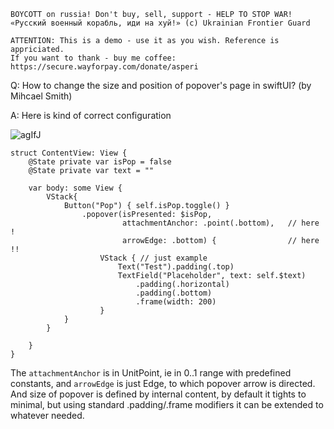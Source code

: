 ```
BOYCOTT on russia! Don't buy, sell, support - HELP TO STOP WAR!
«Русский военный корабль, иди на хуй!» (c) Ukrainian Frontier Guard

ATTENTION: This is a demo - use it as you wish. Reference is appriciated.
If you want to thank - buy me coffee: https://secure.wayforpay.com/donate/asperi
```

Q: How to change the size and position of popover's page in swiftUI? (by Mihcael Smith)

A: Here is kind of correct configuration

![agIfJ](https://user-images.githubusercontent.com/62171579/170284078-2c32e790-afed-4999-8578-f8f5ce271d6e.png)

```
struct ContentView: View {
    @State private var isPop = false
    @State private var text = ""

    var body: some View {
        VStack{
            Button("Pop") { self.isPop.toggle() }
                .popover(isPresented: $isPop,
                         attachmentAnchor: .point(.bottom),   // here !
                         arrowEdge: .bottom) {                // here !!
                    VStack { // just example
                        Text("Test").padding(.top)
                        TextField("Placeholder", text: self.$text)
                            .padding(.horizontal)
                            .padding(.bottom)
                            .frame(width: 200)
                    }
            }
        }

    }
}
```

The `attachmentAnchor` is in UnitPoint, ie in 0..1 range with predefined constants, and `arrowEdge` is just Edge, to which popover arrow is directed. And size of popover is defined by internal content, by default it tights to minimal, but using standard .padding/.frame modifiers it can be extended to whatever needed.
